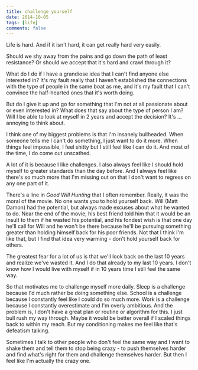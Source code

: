 ```yaml
---
title: challenge yourself
date: 2014-10-05
tags: [life]
comments: false
---
```


Life is hard. And if it isn't hard, it can get really hard very easily.

Should we shy away from the pains and go down the path of least resistance? Or should we accept that it's hard and crawl through it?

What do I do if I have a grandiose idea that I can't find anyone else interested in? It's my fault really that I haven't established the connections with the type of people in the same boat as me, and it's my fault that I can't convince the half-hearted ones that it's worth doing.

But do I give it up and go for something that I'm not at all passionate about or even interested in? What does that say about the type of person I am? Will I be able to look at myself in 2 years and accept the decision? It's ... annoying to think about.

I think one of my biggest problems is that I'm insanely bullheaded. When someone tells me I can't do something, I just want to do it more. When things feel impossible, I feel shitty but I still feel like I can do it. And most of the time, I do come out unscathed.

A lot of it is because I like challenges. I also always feel like I should hold myself to greater standards than the day before. And I always feel like there's so much more that I'm missing out on that I don't want to regress on any one part of it.

There's a line in *Good Will Hunting* that I often remember. Really, it was the moral of the movie. No one wants you to hold yourself back. Will (Matt Damon) had the potential, but always made excuses about what he wanted to do. Near the end of the movie, his best friend told him that it would be an insult to them if he wasted his potential, and his fondest wish is that one day he'll call for Will and he won't be there because he'll be pursuing something greater than holding himself back for his poor friends. Not that I think I'm like that, but I find that idea very warming - don't hold yourself back for others.

The greatest fear for a lot of us is that we'll look back on the last 10 years and realize we've wasted it. And I do that already to my last 10 years. I don't know how I would live with myself if in 10 years time I still feel the same way.

So that motivates me to challenge myself more daily. Sleep is a challenge because I'd much rather be doing something else. School is a challenge because I constantly feel like I could do so much more. Work is a challenge because I constantly overestimate and I'm overly ambitious. And the problem is, I don't have a great plan or routine or algorithm for this. I just bull rush my way through. Maybe it would be better overall if I scaled things back to within my reach. But my conditioning makes me feel like that's defeatism talking.

Sometimes I talk to other people who don't feel the same way and I want to shake them and tell them to stop being crazy - to push themselves harder and find what's right for them and challenge themselves harder. But then I feel like I'm actually the crazy one.
